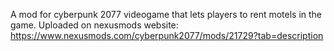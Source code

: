 A mod for cyberpunk 2077 videogame that lets players to rent motels in the game. Uploaded on nexusmods website: https://www.nexusmods.com/cyberpunk2077/mods/21729?tab=description
